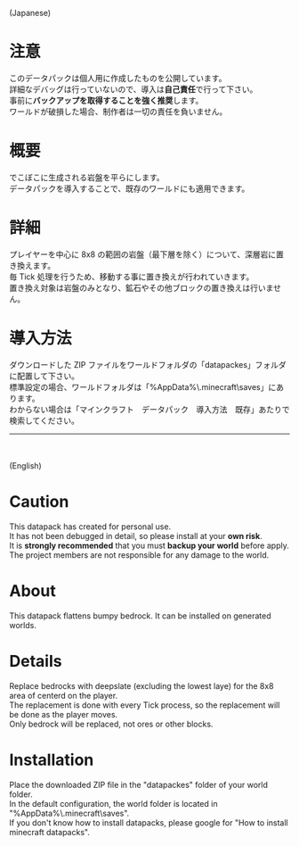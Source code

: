 (Japanese)

# 注意

このデータパックは個人用に作成したものを公開しています。\
詳細なデバッグは行っていないので、導入は**自己責任**で行って下さい。\
事前に**バックアップを取得することを強く推奨**します。\
ワールドが破損した場合、制作者は一切の責任を負いません。

# 概要

でこぼこに生成される岩盤を平らにします。\
データパックを導入することで、既存のワールドにも適用できます。

# 詳細

プレイヤーを中心に 8x8 の範囲の岩盤（最下層を除く）について、深層岩に置き換えます。\
毎 Tick 処理を行うため、移動する事に置き換えが行われていきます。\
置き換え対象は岩盤のみとなり、鉱石やその他ブロックの置き換えは行いません。

# 導入方法

ダウンロードした ZIP ファイルをワールドフォルダの「datapackes」フォルダに配置して下さい。\
標準設定の場合、ワールドフォルダは「%AppData%\\.minecraft\\saves」にあります。\
わからない場合は「マインクラフト　データパック　導入方法　既存」あたりで検索してください。

---

\
\
(English)

# Caution

This datapack has created for personal use. \
It has not been debugged in detail, so please install at your **own risk**. \
It is **strongly recommended** that you must **backup your world** before apply.\
The project members are not responsible for any damage to the world.

# About

This datapack flattens bumpy bedrock.
It can be installed on generated worlds.

# Details

Replace bedrocks with deepslate (excluding the lowest laye) for the 8x8 area of centerd on the player.\
The replacement is done with every Tick process, so the replacement will be done as the player moves.\
Only bedrock will be replaced, not ores or other blocks.

# Installation

Place the downloaded ZIP file in the "datapackes" folder of your world folder.\
In the default configuration, the world folder is located in "%AppData%\\.minecraft\\saves".\
If you don't know how to install datapacks, please google for "How to install minecraft datapacks".
